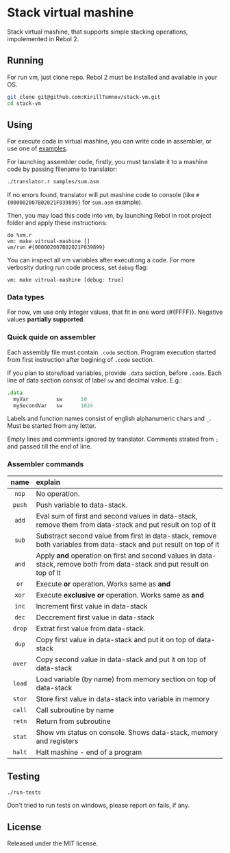 # Stack virtual mashine

Stack virtual mashine, that supports simple stacking operations, impolemented in Rebol 2.

## Running

For run vm, just clone repo. Rebol 2 must be installed and available in your OS.

```bash
git clone git@github.com:KirillTemnov/stack-vm.git
cd stack-vm
```

## Using

For execute code in virtual mashine, you can write code in assembler, or use one of [examples](samples).

For launching assembler code, firstly, you must tanslate it to a mashine code by passing filename to translator:

```bash
./translator.r samples/sum.asm
```

If no errors found, translator will put mashine code to console (like `#{000002007B02021F039899}` for `sum.asm` example).

Then, you may load this code into vm, by launching Rebol in root project folder and apply these instructions:

```rebol
do %vm.r
vm: make vitrual-mashine []
vm/run #{000002007B02021F039899}
```

You can inspect all vm variables after executiong a code. For more verbosity during run code process, set `debug` flag:

```rebol
vm: make vitrual-mashine [debug: true]
```

### Data types

For now, vm use only integer values, that fit in one word (#{FFFF}). Negative values **partially supported**.

### Quick quide on assembler

Each assembly file must contain `.code` section. Program execution started from first instruction after begining of `.code` section.

If you plan to store/load variables, provide `.data` section, before `.code`.
Each line of data section consist of label `sw` and decimal value. E.g.:

```asm
.data
  myVar         sw      10
  mySecondVar   sw      1024
```

Labels and function names consist of english alphanumeric chars and `_`. Must be started from any letter.

Empty lines and comments ignored by translator.
Comments strated from `;` and passed till the end of line.



### Assembler commands

| name  | explain |
|:-----:|:--------|
| `nop` | No operation. |
| `push` | Push variable to data-stack. |
| `add`  | Eval sum of first and second values in data-stack, remove them from data-stack and put result on top of it |
| `sub`  | Substract second value from first in data-stack, remove both variables from data-stack and put result on top of it |
| `and`  | Apply **and** operation on first and second values in data-stack, remove both from data-stack and put result on top of it |
| `or`   | Execute **or** operation. Works same as **and** |
| `xor`  | Execute **exclusive or** operation. Works same as **and** |
| `inc`  | Increment first value in data-stack |
| `dec`  | Deccrement first value in data-stack |
| `drop` | Extrat first value from data-stack. |
| `dup`  | Copy first value in data-stack and put it on top of data-stack |
| `over` | Copy second value in data-stack and put it on top of data-stack |
| `load` | Load variable (by name) from memory section on top of data-stack |
| `stor` | Store first value in data-stack into variable in memory |
| `call` | Call subroutine by name |
| `retn` | Return from subroutine |
| `stat` | Show vm status on console. Shows data-stack, memory and registers |
| `halt` | Halt mashine - end of a program |


## Testing

```bash
./run-tests
```

Don't tried to run tests on windows, please report on fails, if any.


## License

Released under the MIT license.
